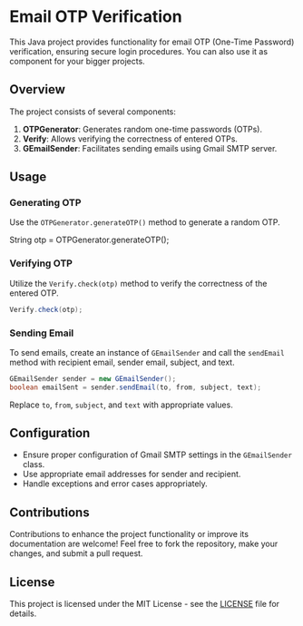 

# Email OTP Verification

This Java project provides functionality for email OTP (One-Time Password) verification, ensuring secure login procedures.
You can also use it as component for your bigger projects.

## Overview

The project consists of several components:

1. **OTPGenerator**: Generates random one-time passwords (OTPs).
2. **Verify**: Allows verifying the correctness of entered OTPs.
3. **GEmailSender**: Facilitates sending emails using Gmail SMTP server.

## Usage

### Generating OTP

Use the `OTPGenerator.generateOTP()` method to generate a random OTP.


String otp = OTPGenerator.generateOTP();


### Verifying OTP

Utilize the `Verify.check(otp)` method to verify the correctness of the entered OTP.

```java
Verify.check(otp);
```

### Sending Email

To send emails, create an instance of `GEmailSender` and call the `sendEmail` method with recipient email, sender email, subject, and text.

```java
GEmailSender sender = new GEmailSender();
boolean emailSent = sender.sendEmail(to, from, subject, text);
```

Replace `to`, `from`, `subject`, and `text` with appropriate values.

## Configuration

- Ensure proper configuration of Gmail SMTP settings in the `GEmailSender` class.
- Use appropriate email addresses for sender and recipient.
- Handle exceptions and error cases appropriately.

## Contributions

Contributions to enhance the project functionality or improve its documentation are welcome! Feel free to fork the repository, make your changes, and submit a pull request.

## License

This project is licensed under the MIT License - see the [LICENSE](LICENSE) file for details.

